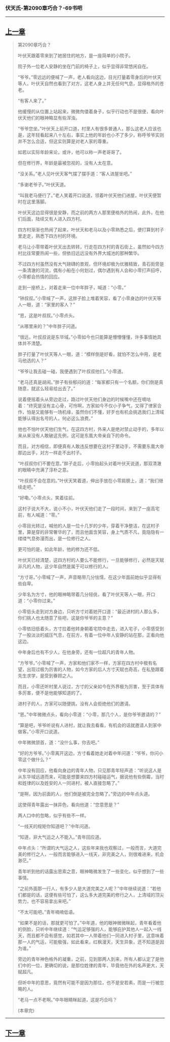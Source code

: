 ### 伏天氏-第2090章巧合？-69书吧

--------
[上一章](./e618116bc396ee446ea2dbca35734dc2.md)
--------


>
>
>
>第2090章巧合？
>
>叶伏天跟着零来到了她居住的地方，是一座简单的小院子。
>
>院子外一位老人安静的坐在门前的椅子上，似乎显得非常悠闲自在。
>
>“爷爷。”零远远的便喊了一声，老人看向这边，目光打量着零身后的叶伏天等人，叶伏天自然也看到了对方，这老人身上并无任何气息，显得格外的苍老。
>
>“有客人来了。”
>
>他缓慢的从位置上站起来，微微佝偻着身子，似乎行动也不是很便，看向叶伏天他们的眼神略显有些浑浊。
>
>“爷爷您坐。”叶伏天上前开口道，村里人有很多普通人，那么这老人应该也是，这年轻看起来八十左右，事实上他的年龄也小不了多少，称呼爷爷实则并不怎么合适，但这实则算是对老人家的尊重。
>
>如若以实际年龄来论，或许，他可以称一声老哥哥了。
>
>但在修行界，年龄是最被忽视的，没有人太在意。
>
>“没关系。”老人见叶伏天客气摆了摆手道：“客人进屋坐吧。”
>
>“多谢老爷子。”叶伏天道。
>
>“叫我老马便行了。”老人笑着开口说道，领着叶伏天他们进屋，叶伏天便暂时在这里落脚。
>
>叶伏天这边显得很是安静，而之前的两方人那里便格外的热闹，此外，在他们后面，陆续又有人进入四方村。
>
>四方村渐渐也热闹了起来，叶伏天和老马以及小零熟悉之后，便打算到村子里走走，熟悉下四方村的环境。
>
>老马让小零带着叶伏天出去转转，行走在四方村的青石街上，虽然如今四方村比往常要热闹一些，但依旧远远没有外界大城池的那种繁华。
>
>不过四方村虽然没有大气磅礴的景观，但环境却极为优雅精致，青石街旁是一条清澈的河流，偶有小船在小何划过，偶尔遇到有人会和小零打声招呼，小零都会热情的回应。
>
>走到一座桥上，对着走来一位中年胖子，喊道：“小零。”
>
>“钟叔叔。”小零喊了一声，这胖子脸上堆着笑容，看了小零身边的叶伏天等人一眼，道：“家里的客人？”
>
>“恩，这是叶叔叔。”小零点头。
>
>“从哪里来的？”中年胖子问道。
>
>“很远，叶叔叔说是东华域。”小零如今也只能算是懵懵懂懂，许多事情她具体并不清楚。
>
>胖子打量了叶伏天等人一眼，道：“模样倒是好看，就怕不怎么中用，是老马他选的人？”
>
>“爷爷让我去碰一碰，我便遇到了叶叔叔他们。”小零道。
>
>“老马还真是胡闹。”胖子有些郁闷的道：“每家都只有一个名额，你们倒是真随意，就这么轻易给出去了。”
>
>说着便摇着头从旁边走过，路过叶伏天他们身边的时候嘴中还在嘀咕着：“终究是没有主心骨，可怜啊，方家如今不仅小子争气，又得了律家合作，怕是又能够有一场机缘，虽然你们不懂，好歹也有机会挑选我们上清域能够认得出名号的人，何必这么浪费。”
>
>他也不怕叶伏天他们生气，在这四方村，外来人是绝对禁止动手的，多年以来从来没有人敢破这先例，这可是东凰大帝亲自下的命令。
>
>而且，对方相信，即便真有人敢违反想要在这村子里动手，不需要东凰大帝那边出手，对方一样走不出村子。
>
>“叶叔叔你们不要在意。”胖子走后，小零抬起头对着叶伏天说道，那双清澈的眼睛中充满了淳朴之意。
>
>“叶叔叔不会在意的。”叶伏天笑着道，伸出手放在小零肩膀上，道：“我们继续走吧。”
>
>“好嘞。”小零点头，笑着往前。
>
>这村子说大不大，说小不小，叶伏天他们走了一段时间，来到了一座高宅前，有人喊道：“零。”
>
>小零目光转过，喊他的人是一位十几岁的少年，穿着干净整洁，在这村子里，算是穿的非常奢华的了，而且他面含笑容，身上气质不凡，竟隐隐有一缕缕气息弥漫而出，是一位修行之人。
>
>更可怕的是，如此年龄，他的修为还不低。
>
>叶伏天已经清楚，这四方村的人要么不能修行，一旦能够修行，必然是天赋非凡的人物，这少年自然是属于可以修行的人。
>
>“方寸哥。”小零喊了一声，声音略带几分怯懦，在这少年面前她似乎显得有些自卑。
>
>少年名为方寸，他的眼神略带着几分轻佻，看了叶伏天等人一眼，开口道：“小零你过来。”
>
>小零低头走到对方身边，只听方寸对着她开口道：“最近进村的人那么多，你们挑人也太随意了些吧，这是你爷爷的主意？”
>
>小零依旧低着头，方寸拉着他转身朝着宅院中走去，进入宅子，小零感受到了一股淡淡的威压气息，在前方，有着一位中年人安静的站在那，正看向他这边。
>
>中年身后也有不少人，在他身旁，还有一位超凡的青年人物。
>
>“方爷爷。”小零喊了一声，方家和他们家不一样，方家在四方村中极有名望，出现过极为厉害的人物，如今方家的后人方寸天赋也奇高，在私塾跟着先生求学，是受到眷顾之人。
>
>而且，小零还听村里人说过，方寸的父亲如今在外界极为厉害，至于具体有多厉害，便不是他能够知道的了。
>
>进村子的人，方家可以随便挑，没有人会拒绝他们的邀请。
>
>“恩。”中年微微点头，看向小零道：“小零，那几个人，是你爷爷邀请的？”
>
>“算是吧，爷爷听说有人进村，就让我去看看，有机会的话就邀请人到家中做客。”小零开口说道。
>
>中年微微颔首，道：“没什么事，你去吧。”
>
>“好的方爷爷。”小零离开这边，方寸看着她走对着中年问道：“爷爷，你问小零这个做什么？”
>
>中年没有回应，他看向身边的青年人物，只见那青年轻声道：“听说这人是从东华域远道而来，可能是想要来四方村碰碰运气，据说他有些倒霉，当时和姓律的以及姓安的人一同进村，被人直接忽略了。”
>
>“是啊，因为前面的人，他们倒是被完全忽略了。”旁边的中年点头道。
>
>这使得青年露出一抹异色，看向他道：“您意思是？”
>
>两人口中的忽略，似乎有些不一样。
>
>“一线天的规矩你知道吧？”中年问道。
>
>“知道，非大气运之人不能入。”青年回应道。
>
>中年点头：“所谓的大气运之人，这些年来我也观察过，一般而言，大道完美的修行之人，一般而言能够进入一线天，非完美之人，则很难进来，机会渺茫。”
>
>青年听到他的话露出思索之意，眼神略微发生了一些变化，似乎想到了一些事情。
>
>“之前外面那一行人，有多少人是大道完美之人呢？”中年继续说道：“若他们都是的话，这便有些可怕了，这么多大道完美的修行之人，上清域的顶尖势力，也不容易拿出来吧。”
>
>“不太可能吧。”青年喃喃低语。
>
>“如果不是的话，那就更可怕了。”中年道，他的眼神微微眯起，青年看着他的侧脸，只听中年继续道：“气运足够强的人，能够庇护其他人一起入一线天，而且都不会有感觉，如若其中一人带着他们一同进入村子里，这意味着那一人的气运，可能极强，如此看来，红枫漫天，天生异象，还不知道是因为谁。”
>
>旁边的青年神色格外的凝重，之前，见到那两人到来，所有人都认定了是他们中的一位，更确切的说，是那位姓律的青年，毕竟他在外的名声更大，天赋超凡。
>
>但听中年的意思，竟然有可能不是因为那位，也不是安若素，而是一行被忽略的人。
>
>“老马一点不老啊。”中年眼睛眯起道，这是巧合吗？
>
>(本章完)
>
>

--------
[下一章](./111b9945d51d48ce7b0b47e592ce0789.md)
--------
